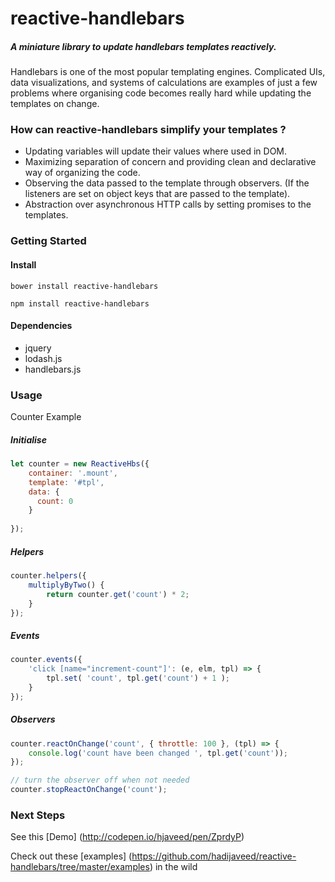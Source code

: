 # reactive-handlebars
##### A miniature library to update handlebars templates reactively.

Handlebars is one of the most popular templating engines. Complicated UIs, data visualizations, and systems of calculations are examples of just a few problems where organising code becomes really hard while updating the templates on change.

### How can reactive-handlebars simplify your templates ?
* Updating variables will update their values where used in DOM.
* Maximizing separation of concern and providing clean and declarative way of organizing the code.
* Observing the data passed to the template through observers. (If the listeners are set on object keys that are passed to the template).
* Abstraction over asynchronous HTTP calls by setting promises to the templates.

### Getting Started
#### Install
```
bower install reactive-handlebars
```

```
npm install reactive-handlebars
```
#### Dependencies
* jquery
* lodash.js
* handlebars.js

### Usage
Counter Example

##### Initialise
```js
let counter = new ReactiveHbs({
    container: '.mount',
    template: '#tpl',
    data: {
      count: 0
    }
 
});

```
##### Helpers
```js
counter.helpers({
    multiplyByTwo() {
        return counter.get('count') * 2;
    }
});

```

##### Events
```js
counter.events({
    'click [name="increment-count"]': (e, elm, tpl) => {
        tpl.set( 'count', tpl.get('count') + 1 );
    }
});
```

##### Observers
```js
counter.reactOnChange('count', { throttle: 100 }, (tpl) => {
    console.log('count have been changed ', tpl.get('count'));
});

// turn the observer off when not needed
counter.stopReactOnChange('count');
```

### Next Steps
See this [Demo] (http://codepen.io/hjaveed/pen/ZprdyP) 

Check out these [examples] (https://github.com/hadijaveed/reactive-handlebars/tree/master/examples) in the wild





